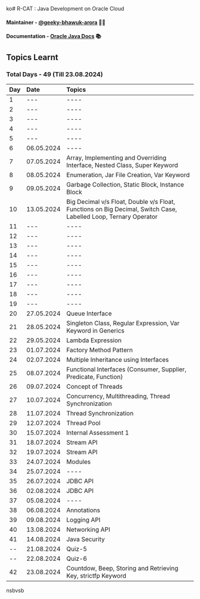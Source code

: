 ko# R-CAT :  Java Development on Oracle Cloud 

#### Maintainer - [@geeky-bhawuk-arora](https://github.com/geeky-bhawuk-arora/) 👨‍💻
#### Documentation - [Oracle Java Docs](https://docs.oracle.com/en/java/javase/11/docs/api/) 📚

## Topics Learnt 

### Total Days - 49 (Till 23.08.2024)

| Day | Date       | Topics                                                                                                          |
|:----|:-----------|:----------------------------------------------------------------------------------------------------------------|
| 1   | ---        | ----                                                                                                            |
| 2   | ---        | ----                                                                                                            |
| 3   | ---        | ----                                                                                                            |
| 4   | ---        | ----                                                                                                            |
| 5   | ---        | ----                                                                                                            |
| 6   | 06.05.2024 | ----                                                                                                            |
| 7   | 07.05.2024 | Array, Implementing and Overriding Interface, Nested Class, Super Keyword                                       |
| 8   | 08.05.2024 | Enumeration, Jar File Creation, Var Keyword                                                                     |                                                         
| 9   | 09.05.2024 | Garbage Collection, Static Block, Instance Block                                                                |
| 10  | 13.05.2024 | Big Decimal v/s Float, Double v/s Float, Functions on Big Decimal, Switch Case, Labelled Loop, Ternary Operator |
| 11  | ---        | ----                                                                                                            |
| 12  | ---        | ----                                                                                                            |
| 13  | ---        | ----                                                                                                            |
| 14  | ---        | ----                                                                                                            |
| 15  | ---        | ----                                                                                                            |
| 16  | ---        | ----                                                                                                            |
| 17  | ---        | ----                                                                                                            |
| 18  | ---        | ----                                                                                                            |
| 19  | ---        | ----                                                                                                            |
| 20  | 27.05.2024 | Queue Interface                                                                                                 |
| 21  | 28.05.2024 | Singleton Class, Regular Expression, Var Keyword in Generics                                                    |
| 22  | 29.05.2024 | Lambda Expression                                                                                               |
| 23  | 01.07.2024 | Factory Method Pattern                                                                                          |
| 24  | 02.07.2024 | Multiple Inheritance using Interfaces                                                                           |
| 25  | 08.07.2024 | Functional Interfaces (Consumer, Supplier, Predicate, Function)                                                 |
| 26  | 09.07.2024 | Concept of Threads                                                                                              |
| 27  | 10.07.2024 | Concurrency, Multithreading, Thread Synchronization                                                             |
| 28  | 11.07.2024 | Thread Synchronization                                                                                          |
| 29  | 12.07.2024 | Thread Pool                                                                                                     |
| 30  | 15.07.2024 | Internal Assessment 1                                                                                           |
| 31  | 18.07.2024 | Stream API                                                                                                      |
| 32  | 19.07.2024 | Stream API                                                                                                      |
| 33  | 24.07.2024 | Modules                                                                                                         |
| 34  | 25.07.2024 | ----                                                                                                            |
| 35  | 26.07.2024 | JDBC API                                                                                                        |
| 36  | 02.08.2024 | JDBC API                                                                                                        |
| 37  | 05.08.2024 | ----                                                                                                            |
| 38  | 06.08.2024 | Annotations                                                                                                     |
| 39  | 09.08.2024 | Logging API                                                                                                     |
| 40  | 13.08.2024 | Networking API                                                                                                  |
| 41  | 14.08.2024 | Java Security                                                                                                   |
| --  | 21.08.2024 | Quiz-5                                                                                                          |
| --  | 22.08.2024 | Quiz-6                                                                                                          |
| 42  | 23.08.2024 | Countdow, Beep, Storing and Retrieving Key, strictfp Keyword                                                   |                                                                                           
nsbvsb






